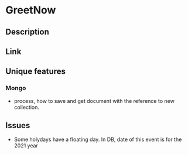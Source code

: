 # GreetNow

## Description

## Link

## Unique features

### Mongo

- process, how to save and get document with the reference to new collection.

## Issues

- Some holydays have a floating day. In DB, date of this event is for the 2021 year
